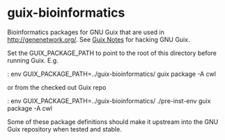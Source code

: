 # guix-bioinformatics

Bioinformatics packages for GNU Guix that are used in http://genenetwork.org/.
See [Guix Notes](https://github.com/pjotrp/guix-notes/blob/master/HACKING.org) for hacking GNU Guix.

Set the GUIX_PACKAGE_PATH to point to the root of this directory
before running Guix. E.g.

: env GUIX_PACKAGE_PATH=../guix-bioinformatics/ guix package -A cwl

or from the checked out Guix repo

: env GUIX_PACKAGE_PATH=../guix-bioinformatics/ ./pre-inst-env guix package -A cwl

Some of these package definitions should make it upstream into the GNU
Guix repository when tested and stable.


